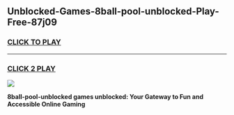 
## Unblocked-Games-8ball-pool-unblocked-Play-Free-87j09
<h3>
<a href="https://premium76.site?title=8ball-pool-unblocked&ref=20M">CLICK TO PLAY</a></h3>
<hr>

<h3>
<a href="https://premium76.site?title=8ball-pool-unblocked&ref=20M">CLICK 2 PLAY</a>
  
</h3>

<a href="https://premium76.site?title=8ball-pool-unblocked&ref=19M"><img src="https://clearcache.store/games.png"></a>


**8ball-pool-unblocked games unblocked: Your Gateway to Fun and Accessible Online Gaming**
